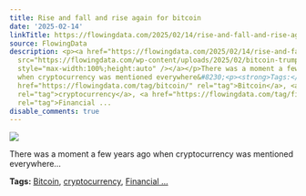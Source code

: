 ```yaml
---
title: Rise and fall and rise again for bitcoin
date: '2025-02-14'
linkTitle: https://flowingdata.com/2025/02/14/rise-and-fall-and-rise-again-for-bitcoin/
source: FlowingData
description: <p><a href="https://flowingdata.com/2025/02/14/rise-and-fall-and-rise-again-for-bitcoin/"><img
  src="https://flowingdata.com/wp-content/uploads/2025/02/bitcoin-trump-750x488.png"
  style="max-width:100%;height:auto" /></a></p>There was a moment a few years ago
  when cryptocurrency was mentioned everywhere&#8230;<p><strong>Tags:</strong> <a
  href="https://flowingdata.com/tag/bitcoin/" rel="tag">Bitcoin</a>, <a href="https://flowingdata.com/tag/cryptocurrency/"
  rel="tag">cryptocurrency</a>, <a href="https://flowingdata.com/tag/financial-times/"
  rel="tag">Financial ...
disable_comments: true
---
```

<p><a href="https://flowingdata.com/2025/02/14/rise-and-fall-and-rise-again-for-bitcoin/"><img src="https://flowingdata.com/wp-content/uploads/2025/02/bitcoin-trump-750x488.png" style="max-width:100%;height:auto" /></a></p>There was a moment a few years ago when cryptocurrency was mentioned everywhere&#8230;<p><strong>Tags:</strong> <a href="https://flowingdata.com/tag/bitcoin/" rel="tag">Bitcoin</a>, <a href="https://flowingdata.com/tag/cryptocurrency/" rel="tag">cryptocurrency</a>, <a href="https://flowingdata.com/tag/financial-times/" rel="tag">Financial ...